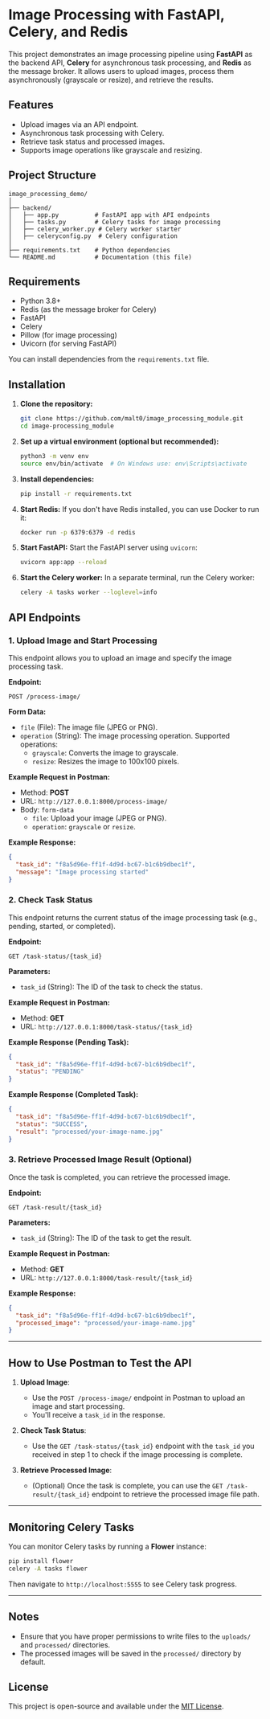 # Image Processing with FastAPI, Celery, and Redis

This project demonstrates an image processing pipeline using **FastAPI** as the backend API, **Celery** for asynchronous task processing, and **Redis** as the message broker. It allows users to upload images, process them asynchronously (grayscale or resize), and retrieve the results.

## Features
- Upload images via an API endpoint.
- Asynchronous task processing with Celery.
- Retrieve task status and processed images.
- Supports image operations like grayscale and resizing.

## Project Structure

```
image_processing_demo/
│
├── backend/
│   ├── app.py          # FastAPI app with API endpoints
│   ├── tasks.py        # Celery tasks for image processing
│   ├── celery_worker.py # Celery worker starter
│   ├── celeryconfig.py  # Celery configuration
│
├── requirements.txt    # Python dependencies
└── README.md           # Documentation (this file)
```

## Requirements

- Python 3.8+
- Redis (as the message broker for Celery)
- FastAPI
- Celery
- Pillow (for image processing)
- Uvicorn (for serving FastAPI)
  
You can install dependencies from the `requirements.txt` file.

## Installation

1. **Clone the repository:**
   ```bash
   git clone https://github.com/malt0/image_processing_module.git
   cd image-processing_module
   ```

2. **Set up a virtual environment (optional but recommended):**
   ```bash
   python3 -m venv env
   source env/bin/activate  # On Windows use: env\Scripts\activate
   ```

3. **Install dependencies:**
   ```bash
   pip install -r requirements.txt
   ```

4. **Start Redis:**
   If you don't have Redis installed, you can use Docker to run it:
   ```bash
   docker run -p 6379:6379 -d redis
   ```

5. **Start FastAPI:**
   Start the FastAPI server using `uvicorn`:
   ```bash
   uvicorn app:app --reload
   ```

6. **Start the Celery worker:**
   In a separate terminal, run the Celery worker:
   ```bash
   celery -A tasks worker --loglevel=info
   ```

## API Endpoints

### 1. Upload Image and Start Processing
This endpoint allows you to upload an image and specify the image processing task.

**Endpoint:**
```
POST /process-image/
```

**Form Data:**
- `file` (File): The image file (JPEG or PNG).
- `operation` (String): The image processing operation. Supported operations:
  - `grayscale`: Converts the image to grayscale.
  - `resize`: Resizes the image to 100x100 pixels.

**Example Request in Postman:**
- Method: **POST**
- URL: `http://127.0.0.1:8000/process-image/`
- Body: `form-data`
  - `file`: Upload your image (JPEG or PNG).
  - `operation`: `grayscale` or `resize`.

**Example Response:**
```json
{
  "task_id": "f8a5d96e-ff1f-4d9d-bc67-b1c6b9dbec1f",
  "message": "Image processing started"
}
```

### 2. Check Task Status
This endpoint returns the current status of the image processing task (e.g., pending, started, or completed).

**Endpoint:**
```
GET /task-status/{task_id}
```

**Parameters:**
- `task_id` (String): The ID of the task to check the status.

**Example Request in Postman:**
- Method: **GET**
- URL: `http://127.0.0.1:8000/task-status/{task_id}`

**Example Response (Pending Task):**
```json
{
  "task_id": "f8a5d96e-ff1f-4d9d-bc67-b1c6b9dbec1f",
  "status": "PENDING"
}
```

**Example Response (Completed Task):**
```json
{
  "task_id": "f8a5d96e-ff1f-4d9d-bc67-b1c6b9dbec1f",
  "status": "SUCCESS",
  "result": "processed/your-image-name.jpg"
}
```

### 3. Retrieve Processed Image Result (Optional)
Once the task is completed, you can retrieve the processed image.

**Endpoint:**
```
GET /task-result/{task_id}
```

**Parameters:**
- `task_id` (String): The ID of the task to get the result.

**Example Request in Postman:**
- Method: **GET**
- URL: `http://127.0.0.1:8000/task-result/{task_id}`

**Example Response:**
```json
{
  "task_id": "f8a5d96e-ff1f-4d9d-bc67-b1c6b9dbec1f",
  "processed_image": "processed/your-image-name.jpg"
}
```

---

## How to Use Postman to Test the API

1. **Upload Image**: 
   - Use the `POST /process-image/` endpoint in Postman to upload an image and start processing.
   - You'll receive a `task_id` in the response.

2. **Check Task Status**: 
   - Use the `GET /task-status/{task_id}` endpoint with the `task_id` you received in step 1 to check if the image processing is complete.

3. **Retrieve Processed Image**: 
   - (Optional) Once the task is complete, you can use the `GET /task-result/{task_id}` endpoint to retrieve the processed image file path.

---

## Monitoring Celery Tasks

You can monitor Celery tasks by running a **Flower** instance:
```bash
pip install flower
celery -A tasks flower
```
Then navigate to `http://localhost:5555` to see Celery task progress.

---

## Notes

- Ensure that you have proper permissions to write files to the `uploads/` and `processed/` directories.
- The processed images will be saved in the `processed/` directory by default.

## License
This project is open-source and available under the [MIT License](LICENSE).
